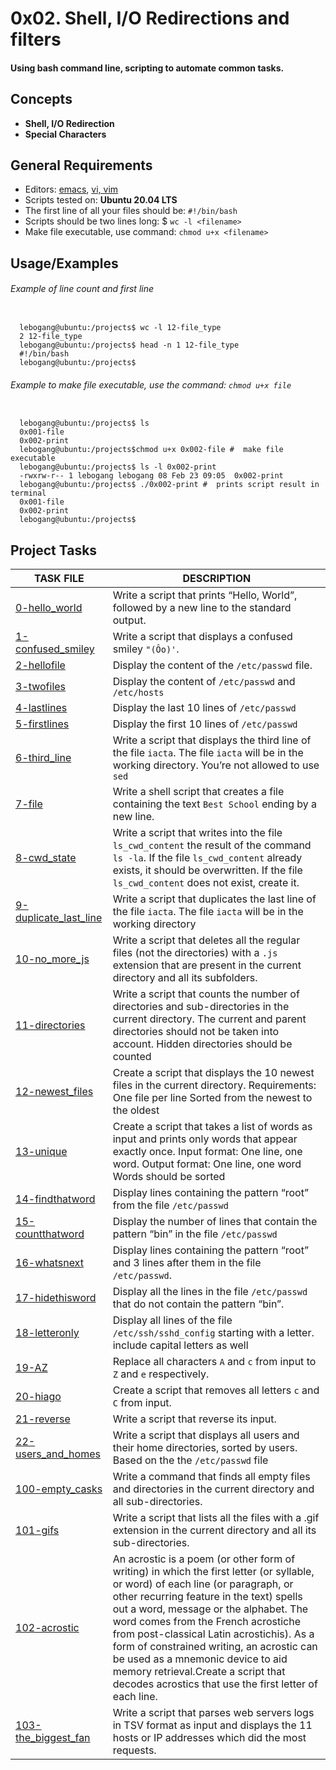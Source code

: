 
# 0x02. Shell, I/O Redirections and filters

#### Using bash command line, scripting to automate common tasks.

## Concepts

- __Shell, I/O Redirection__
- __Special Characters__

## General Requirements

- Editors: [emacs](https://www.gnu.org/software/emacs/), [vi, vim](https://www.vim.org/)
- Scripts tested on: __Ubuntu 20.04 LTS__
- The first line of all your files should be: `#!/bin/bash`
- Scripts should be two lines long: $ `wc -l <filename>`
- Make file executable, use command: `chmod u+x <filename>`

## Usage/Examples
###### *Example of line count and first line*

```

  lebogang@ubuntu:/projects$ wc -l 12-file_type 
  2 12-file_type
  lebogang@ubuntu:/projects$ head -n 1 12-file_type 
  #!/bin/bash
  lebogang@ubuntu:/projects$ 

```

###### *Example to make file executable, use the command: `chmod u+x file`*
```

  lebogang@ubuntu:/projects$ ls
  0x001-file
  0x002-print
  lebogang@ubuntu:/projects$chmod u+x 0x002-file #  make file executable
  lebogang@ubuntu:/projects$ ls -l 0x002-print
  -rwxrw-r-- 1 lebogang lebogang 08 Feb 23 09:05  0x002-print
  lebogang@ubuntu:/projects$ ./0x002-print #  prints script result in terminal
  0x001-file
  0x002-print
  lebogang@ubuntu:/projects$

```

## Project Tasks

| TASK FILE                      | DESCRIPTION      | 
|  -----------                   |  -----------     |
|[0-hello_world](https://github.com/lebogangolifant/alx-system_engineering-devops/blob/master/0x02-shell_redirections/0-hello_world)| Write a script that prints “Hello, World”, followed by a new line to the standard output.|
|[1-confused_smiley](https://github.com/lebogangolifant/alx-system_engineering-devops/blob/master/0x02-shell_redirections/1-confused_smiley)|Write a script that displays a confused smiley `"(Ôo)'`.|
|[2-hellofile](https://github.com/lebogangolifant/alx-system_engineering-devops/blob/master/0x02-shell_redirections/2-hellofile)|Display the content of the `/etc/passwd` file.|
|[3-twofiles](https://github.com/lebogangolifant/alx-system_engineering-devops/blob/master/0x02-shell_redirections/3-twofiles)|Display the content of `/etc/passwd` and `/etc/hosts`|
|[4-lastlines](https://github.com/lebogangolifant/alx-system_engineering-devops/blob/master/0x02-shell_redirections/4-lastlines)|Display the last 10 lines of `/etc/passwd`|
|[5-firstlines](https://github.com/lebogangolifant/alx-system_engineering-devops/blob/master/0x02-shell_redirections/5-firstlines)|Display the first 10 lines of `/etc/passwd`|
|[6-third_line](https://github.com/lebogangolifant/alx-system_engineering-devops/blob/master/0x02-shell_redirections/6-third_line)|Write a script that displays the third line of the file `iacta`. The file `iacta` will be in the working directory. You’re not allowed to use `sed`|
|[7-file]()|Write a shell script that creates a file containing the text `Best School` ending by a new line.|
|[8-cwd_state](https://github.com/lebogangolifant/alx-system_engineering-devops/blob/master/0x02-shell_redirections/8-cwd_state)|Write a script that writes into the file `ls_cwd_content` the result of the command `ls -la`. If the file `ls_cwd_content` already exists, it should be overwritten. If the file `ls_cwd_content` does not exist, create it.|
|[9-duplicate_last_line](https://github.com/lebogangolifant/alx-system_engineering-devops/blob/master/0x02-shell_redirections/9-duplicate_last_line)|Write a script that duplicates the last line of the file `iacta`. The file `iacta` will be in the working directory|
|[10-no_more_js](https://github.com/lebogangolifant/alx-system_engineering-devops/blob/master/0x02-shell_redirections/10-no_more_js)|Write a script that deletes all the regular files (not the directories) with a `.js` extension that are present in the current directory and all its subfolders.|
|[11-directories](https://github.com/lebogangolifant/alx-system_engineering-devops/blob/master/0x02-shell_redirections/11-directories)|Write a script that counts the number of directories and sub-directories in the current directory. The current and parent directories should not be taken into account. Hidden directories should be counted|
|[12-newest_files](https://github.com/lebogangolifant/alx-system_engineering-devops/blob/master/0x02-shell_redirections/12-newest_files)|Create a script that displays the 10 newest files in the current directory. Requirements: One file per line Sorted from the newest to the oldest|
|[13-unique](https://github.com/lebogangolifant/alx-system_engineering-devops/blob/master/0x02-shell_redirections/13-unique)|Create a script that takes a list of words as input and prints only words that appear exactly once. Input format: One line, one word. Output format: One line, one word Words should be sorted|
|[14-findthatword](https://github.com/lebogangolifant/alx-system_engineering-devops/blob/master/0x02-shell_redirections/14-findthatword)|Display lines containing the pattern “root” from the file `/etc/passwd`|
|[15-countthatword](https://github.com/lebogangolifant/alx-system_engineering-devops/blob/master/0x02-shell_redirections/15-countthatword)|Display the number of lines that contain the pattern “bin” in the file `/etc/passwd`|
|[16-whatsnext](https://github.com/lebogangolifant/alx-system_engineering-devops/blob/master/0x02-shell_redirections/16-whatsnext)|Display lines containing the pattern “root” and 3 lines after them in the file `/etc/passwd`.|
|[17-hidethisword](https://github.com/lebogangolifant/alx-system_engineering-devops/blob/master/0x02-shell_redirections/17-hidethisword)|Display all the lines in the file `/etc/passwd` that do not contain the pattern “bin”.|
|[18-letteronly](https://github.com/lebogangolifant/alx-system_engineering-devops/blob/master/0x02-shell_redirections/18-letteronly)|Display all lines of the file `/etc/ssh/sshd_config` starting with a letter. include capital letters as well|
|[19-AZ](https://github.com/lebogangolifant/alx-system_engineering-devops/blob/master/0x02-shell_redirections/19-AZ)|Replace all characters `A` and `c` from input to `Z` and `e` respectively.|
|[20-hiago](https://github.com/lebogangolifant/alx-system_engineering-devops/blob/master/0x02-shell_redirections/20-hiago)|Create a script that removes all letters `c` and `C` from input.|
|[21-reverse](https://github.com/lebogangolifant/alx-system_engineering-devops/blob/master/0x02-shell_redirections/21-reverse)|Write a script that reverse its input.|
|[22-users_and_homes](https://github.com/lebogangolifant/alx-system_engineering-devops/blob/master/0x02-shell_redirections/22-users_and_homes)|Write a script that displays all users and their home directories, sorted by users. Based on the the `/etc/passwd` file|
|[100-empty_casks](https://github.com/lebogangolifant/alx-system_engineering-devops/blob/master/0x02-shell_redirections/100-empty_casks)|Write a command that finds all empty files and directories in the current directory and all sub-directories.|
|[101-gifs](https://github.com/lebogangolifant/alx-system_engineering-devops/blob/master/0x02-shell_redirections/101-gifs)|Write a script that lists all the files with a .gif extension in the current directory and all its sub-directories.|
|[102-acrostic](https://github.com/lebogangolifant/alx-system_engineering-devops/blob/master/0x02-shell_redirections/102-acrostic)|An acrostic is a poem (or other form of writing) in which the first letter (or syllable, or word) of each line (or paragraph, or other recurring feature in the text) spells out a word, message or the alphabet. The word comes from the French acrostiche from post-classical Latin acrostichis). As a form of constrained writing, an acrostic can be used as a mnemonic device to aid memory retrieval.Create a script that decodes acrostics that use the first letter of each line.|
|[103-the_biggest_fan](https://github.com/lebogangolifant/alx-system_engineering-devops/blob/master/0x02-shell_redirections/103-the_biggest_fan)|Write a script that parses web servers logs in TSV format as input and displays the 11 hosts or IP addresses which did the most requests.|











